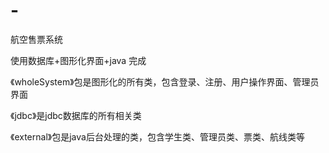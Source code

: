 # -
航空售票系统

使用数据库+图形化界面+java 完成

《wholeSystem》包是图形化的所有类，包含登录、注册、用户操作界面、管理员界面

《jdbc》是jdbc数据库的所有相关类

《external》包是java后台处理的类，包含学生类、管理员类、票类、航线类等
